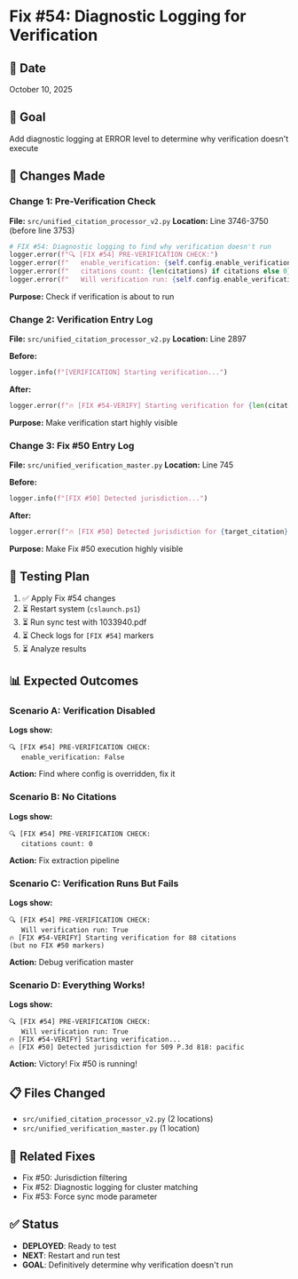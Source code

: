 # Fix #54: Diagnostic Logging for Verification

## 📅 Date
October 10, 2025

## 🎯 Goal
Add diagnostic logging at ERROR level to determine why verification doesn't execute

## 🔧 Changes Made

### Change 1: Pre-Verification Check
**File:** `src/unified_citation_processor_v2.py`
**Location:** Line 3746-3750 (before line 3753)

```python
# FIX #54: Diagnostic logging to find why verification doesn't run
logger.error(f"🔍 [FIX #54] PRE-VERIFICATION CHECK:")
logger.error(f"   enable_verification: {self.config.enable_verification}")
logger.error(f"   citations count: {len(citations) if citations else 0}")
logger.error(f"   Will verification run: {self.config.enable_verification and citations}")
```

**Purpose:** Check if verification is about to run

### Change 2: Verification Entry Log
**File:** `src/unified_citation_processor_v2.py`
**Location:** Line 2897

**Before:**
```python
logger.info(f"[VERIFICATION] Starting verification...")
```

**After:**
```python
logger.error(f"🔥 [FIX #54-VERIFY] Starting verification for {len(citations)} citations using UNIFIED MASTER")
```

**Purpose:** Make verification start highly visible

### Change 3: Fix #50 Entry Log
**File:** `src/unified_verification_master.py`
**Location:** Line 745

**Before:**
```python
logger.info(f"[FIX #50] Detected jurisdiction...")
```

**After:**
```python
logger.error(f"🔥 [FIX #50] Detected jurisdiction for {target_citation}: {expected_jurisdiction}")
```

**Purpose:** Make Fix #50 execution highly visible

## 🧪 Testing Plan

1. ✅ Apply Fix #54 changes
2. ⏳ Restart system (`cslaunch.ps1`)
3. ⏳ Run sync test with 1033940.pdf
4. ⏳ Check logs for `[FIX #54]` markers
5. ⏳ Analyze results

## 📊 Expected Outcomes

### Scenario A: Verification Disabled
**Logs show:**
```
🔍 [FIX #54] PRE-VERIFICATION CHECK:
   enable_verification: False
```
**Action:** Find where config is overridden, fix it

### Scenario B: No Citations
**Logs show:**
```
🔍 [FIX #54] PRE-VERIFICATION CHECK:
   citations count: 0
```
**Action:** Fix extraction pipeline

### Scenario C: Verification Runs But Fails
**Logs show:**
```
🔍 [FIX #54] PRE-VERIFICATION CHECK:
   Will verification run: True
🔥 [FIX #54-VERIFY] Starting verification for 88 citations
(but no FIX #50 markers)
```
**Action:** Debug verification master

### Scenario D: Everything Works!
**Logs show:**
```
🔍 [FIX #54] PRE-VERIFICATION CHECK:
   Will verification run: True
🔥 [FIX #54-VERIFY] Starting verification...
🔥 [FIX #50] Detected jurisdiction for 509 P.3d 818: pacific
```
**Action:** Victory! Fix #50 is running!

## 📋 Files Changed
- `src/unified_citation_processor_v2.py` (2 locations)
- `src/unified_verification_master.py` (1 location)

## 🔗 Related Fixes
- Fix #50: Jurisdiction filtering
- Fix #52: Diagnostic logging for cluster matching
- Fix #53: Force sync mode parameter

## ✅ Status
- **DEPLOYED**: Ready to test
- **NEXT**: Restart and run test
- **GOAL**: Definitively determine why verification doesn't run

